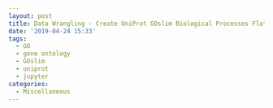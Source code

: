```yaml
---
layout: post
title: Data Wrangling - Create UniProt GOslim Biological Processes Flat File
date: '2019-04-24 15:33'
tags: 
  - GO
  - gene ontology
  - GOslim
  - uniprot
  - jupyter
categories: 
  - Miscellaneous
---
```

